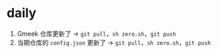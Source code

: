 # daily

1. Gmeek 仓库更新了 -> `git pull`，`sh zero.sh`，`git push`
2. 当期仓库的 `config.json` 更新了 ->  `git pull`，`sh zero.sh`，`git push`